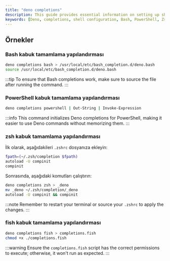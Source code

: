```yaml
---
title: "deno completions"
description: This guide provides essential information on setting up shell completions for Deno in various command-line environments, including Bash, PowerShell, Zsh, and Fish. Follow the examples for easy configuration to enhance your Deno development experience.
keywords: [Deno, completions, shell configuration, Bash, PowerShell, Zsh, Fish]
---
```


## Örnekler

### Bash kabuk tamamlama yapılandırması

```bash
deno completions bash > /usr/local/etc/bash_completion.d/deno.bash
source /usr/local/etc/bash_completion.d/deno.bash
```

:::tip
To ensure that Bash completions work, make sure to source the file after running the command.
:::

### PowerShell kabuk tamamlama yapılandırması

```bash
deno completions powershell | Out-String | Invoke-Expression
```

:::info
This command initializes Deno completions for PowerShell, making it easier to use Deno commands without memorizing them.
:::

### zsh kabuk tamamlama yapılandırması

İlk olarak, aşağıdakileri `.zshrc` dosyanıza ekleyin:

```bash
fpath=(~/.zsh/completion $fpath)
autoload -U compinit
compinit
```

Sonrasında, aşağıdaki komutları çalıştırın:

```bash
deno completions zsh > _deno
mv _deno ~/.zsh/completion/_deno
autoload -U compinit && compinit
```

:::note
Remember to restart your terminal or source your `.zshrc` to apply the changes.
:::

### fish kabuk tamamlama yapılandırması

```bash
deno completions fish > completions.fish
chmod +x ./completions.fish
```

:::warning
Ensure the `completions.fish` script has the correct permissions to execute; otherwise, it won't run as expected.
:::